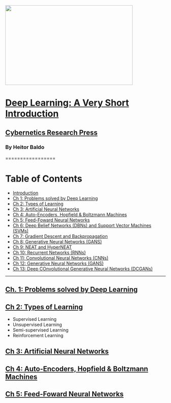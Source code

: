 
<img src="" data-canonical-src="" width="400" height="250" />

# [Deep Learning: A Very Short Introduction]()

## [Cybernetics Research Press]()

### By Heitor Baldo

=================


Table of Contents
=================

  * [Introduction](#ch-1-)
  * [Ch 1: Problems solved by Deep Learning](#ch-2-)
  * [Ch 2: Types of Learning](#ch-2-)
  * [Ch 3: Artificial Neural Networks](#ch-2-)
  * [Ch 4: Auto-Encoders, Hopfield & Boltzmann Machines](#ch-2-)
  * [Ch 5: Feed-Foward Neural Networks](#ch-2-)
  * [Ch 6: Deep Belief Networks (DBNs) and Support Vector Machines (SVMs)](#ch-2-)
  * [Ch 7: Gradient Descent and Backpropagation](#ch-2-)
  * [Ch 8: Generative Neural Networks (GANS)](#ch-2-)
  * [Ch 9: NEAT and HyperNEAT](#ch-2-)
  * [Ch 10: Recurrent Networks (RNNs)](#ch-2-)
  * [Ch 11: Convolutional Neural Networks (CNNs)](#ch-2-)
  * [Ch 12: Generative Neural Networks (GANS)](#ch-2-)
  * [Ch 13: Deep COnvolutional Generative Neural Networks (DCGANs)](#ch-2-)

---

## [Ch. 1: Problems solved by Deep Learning]()

## [Ch 2: Types of Learning]()

- Supervised Learning
- Unsupervised Learning
- Semi-supervised Learning
- Reinforcement Learning

## [Ch 3: Artificial Neural Networks]()

## [Ch 4: Auto-Encoders, Hopfield & Boltzmann Machines]()

## [Ch 5: Feed-Foward Neural Networks]()
